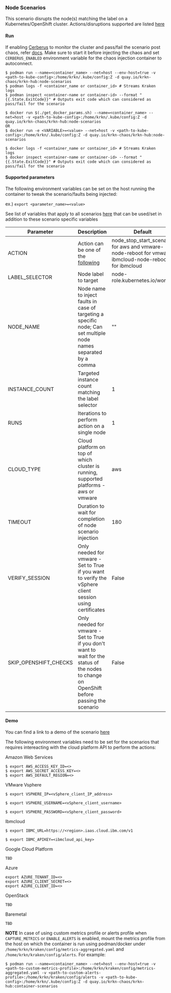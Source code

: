 ### Node Scenarios
This scenario disrupts the node(s) matching the label on a Kubernetes/OpenShift cluster. Actions/disruptions supported are listed [here](https://github.com/krkn-chaos/krkn/blob/master/docs/node_scenarios.md)

#### Run
If enabling [Cerberus](https://github.com/krkn-chaos/krkn#kraken-scenario-passfail-criteria-and-report) to monitor the cluster and pass/fail the scenario post chaos, refer [docs](https://github.com/redhat-chaos/krkn-hub/tree/main/docs/cerberus.md). Make sure to start it before injecting the chaos and set `CERBERUS_ENABLED` environment variable for the chaos injection container to autoconnect.

```
$ podman run --name=<container_name> --net=host --env-host=true -v <path-to-kube-config>:/home/krkn/.kube/config:Z -d quay.io/krkn-chaos/krkn-hub:node-scenarios
$ podman logs -f <container_name or container_id> # Streams Kraken logs
$ podman inspect <container-name or container-id> --format "{{.State.ExitCode}}" # Outputs exit code which can considered as pass/fail for the scenario
```

```
$ docker run $(./get_docker_params.sh) --name=<container_name> --net=host -v <path-to-kube-config>:/home/krkn/.kube/config:Z -d quay.io/krkn-chaos/krkn-hub:node-scenarios
OR 
$ docker run -e <VARIABLE>=<value> --net=host -v <path-to-kube-config>:/home/krkn/.kube/config:Z -d quay.io/krkn-chaos/krkn-hub:node-scenarios

$ docker logs -f <container_name or container_id> # Streams Kraken logs
$ docker inspect <container-name or container-id> --format "{{.State.ExitCode}}" # Outputs exit code which can considered as pass/fail for the scenario
```

#### Supported parameters

The following environment variables can be set on the host running the container to tweak the scenario/faults being injected:

ex.) 
`export <parameter_name>=<value>`

See list of variables that apply to all scenarios [here](all_scenarios_env.md) that can be used/set in addition to these scenario specific variables

Parameter               | Description                                                           | Default
----------------------- | -----------------------------------------------------------------     | ------------------------------------ |
ACTION                  | Action can be one of the [following](https://github.com/krkn-chaos/krkn/blob/master/docs/node_scenarios.md) | node_stop_start_scenario for aws and vmware-node-reboot for vmware, ibmcloud-node-reboot for ibmcloud |
LABEL_SELECTOR          | Node label to target                                                  | node-role.kubernetes.io/worker       |
NODE_NAME               | Node name to inject faults in case of targeting a specific node; Can set multiple node names separated by a comma      | ""                                   |
INSTANCE_COUNT          | Targeted instance count matching the label selector                   | 1                                    |
RUNS                    | Iterations to perform action on a single node                         | 1                                    |
CLOUD_TYPE              | Cloud platform on top of which cluster is running, supported platforms - aws or vmware                     | aws |
TIMEOUT                 | Duration to wait for completion of node scenario injection             | 180                                |
VERIFY_SESSION          | Only needed for vmware - Set to True if you want to verify the vSphere client session using certificates    | False                               |
SKIP_OPENSHIFT_CHECKS   | Only needed for vmware - Set to True if you don't want to wait for the status of the nodes to change on OpenShift before passing the scenario  | False |

#### Demo
You can find a link to a demo of the scenario [here](https://asciinema.org/a/ANZY7HhPdWTNaWt4xMFanF6Q5)


The following environment variables need to be set for the scenarios that requires intereacting with the cloud platform API to perform the actions:

Amazon Web Services
```
$ export AWS_ACCESS_KEY_ID=<>
$ export AWS_SECRET_ACCESS_KEY=<>
$ export AWS_DEFAULT_REGION=<>
```

VMware Vsphere
```
$ export VSPHERE_IP=<vSphere_client_IP_address>

$ export VSPHERE_USERNAME=<vSphere_client_username>

$ export VSPHERE_PASSWORD=<vSphere_client_password>

```


Ibmcloud 
```
$ export IBMC_URL=https://<region>.iaas.cloud.ibm.com/v1

$ export IBMC_APIKEY=<ibmcloud_api_key>

```

Google Cloud Platform
```
TBD
```

Azure
```
export AZURE_TENANT_ID=<>
export AZURE_CLIENT_SECRET=<>
export AZURE_CLIENT_ID=<>

```

OpenStack

```
TBD
```

Baremetal
```
TBD
```

**NOTE** In case of using custom metrics profile or alerts profile when `CAPTURE_METRICS` or `ENABLE_ALERTS` is enabled, mount the metrics profile from the host on which the container is run using podman/docker under `/home/krkn/kraken/config/metrics-aggregated.yaml` and `/home/krkn/kraken/config/alerts`. For example:
```
$ podman run --name=<container_name> --net=host --env-host=true -v <path-to-custom-metrics-profile>:/home/krkn/kraken/config/metrics-aggregated.yaml -v <path-to-custom-alerts-profile>:/home/krkn/kraken/config/alerts -v <path-to-kube-config>:/home/krkn/.kube/config:Z -d quay.io/krkn-chaos/krkn-hub:container-scenarios
